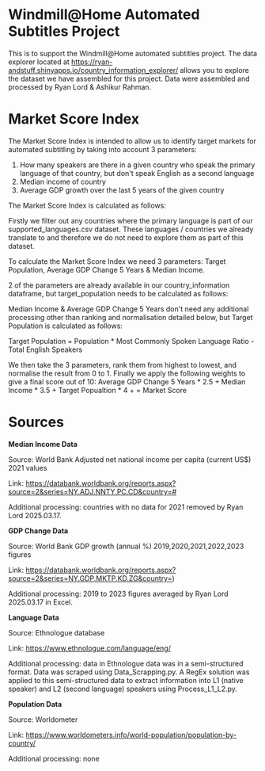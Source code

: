 # Windmill@Home Automated Subtitles Project
This is to support the Windmill@Home automated subtitles project. 
The data explorer located at https://ryan-andstuff.shinyapps.io/country_information_explorer/ allows you to explore the dataset we have assembled for this project. 
Data were assembled and processed by Ryan Lord & Ashikur Rahman. 

# Market Score Index

The Market Score Index is intended to allow us to identify target markets for automated subtitling by taking into account 3 parameters: 
1. How many speakers are there in a given country who speak the primary language of that country, but don't speak English as a second language
2. Median income of country
3. Average GDP growth over the last 5 years of the given country

The Market Score Index is calculated as follows: 

Firstly we filter out any countries where the primary language is part of our supported_languages.csv dataset. These languages / countries we already translate to and therefore we do not need to explore them as part of this dataset. 

To calculate the Market Score Index we need 3 parameters: Target Population, Average GDP Change 5 Years & Median Income. 
 
2 of the parameters are already available in our country_information dataframe, but target_population needs to be calculated as follows: 

Median Income & Average GDP Change 5 Years don't need any additional processing other than ranking and normalisation detailed below, but Target Population is calculated as follows: 

Target Population = Population * Most Commonly Spoken Language Ratio - Total English Speakers

We then take the 3 parameters, rank them from highest to lowest, and normalise the result from 0 to 1. Finally we apply the following weights to give a final score out of 10: 
Average GDP Change 5 Years * 2.5 + 
Median Income * 3.5 + 
Target Popualtion * 4 + 
= Market Score


# Sources

**Median Income Data**

Source: World Bank Adjusted net national income per capita (current US$) 2021 values

Link: https://databank.worldbank.org/reports.aspx?source=2&series=NY.ADJ.NNTY.PC.CD&country=#

Additional processing: countries with no data for 2021 removed by Ryan Lord 2025.03.17. 

**GDP Change Data**

Source: World Bank GDP growth (annual %) 2019,2020,2021,2022,2023 figures

Link: https://databank.worldbank.org/reports.aspx?source=2&series=NY.GDP.MKTP.KD.ZG&country=)

Additional processing: 2019 to 2023 figures averaged by Ryan Lord 2025.03.17 in Excel. 


**Language Data**

Source: Ethnologue database

Link: https://www.ethnologue.com/language/eng/

Additional processing: data in Ethnologue data was in a semi-structured format. Data was scraped using Data_Scrapping.py. A RegEx solution was applied to this semi-structured data to extract information into L1 (native speaker) and L2 (second language) speakers using Process_L1_L2.py. 

**Population Data**

Source: Worldometer

Link: https://www.worldometers.info/world-population/population-by-country/

Additional processing: none
